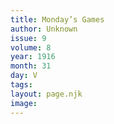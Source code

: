 ```yaml
---
title: Monday’s Games
author: Unknown
issue: 9
volume: 8
year: 1916
month: 31
day: V
tags:
layout: page.njk
image:
---
```





